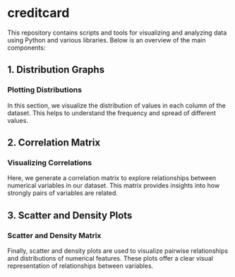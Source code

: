 # creditcard

This repository contains scripts and tools for visualizing and analyzing data using Python and various libraries. Below is an overview of the main components:

## 1. Distribution Graphs

### Plotting Distributions

In this section, we visualize the distribution of values in each column of the dataset. This helps to understand the frequency and spread of different values.

## 2. Correlation Matrix

### Visualizing Correlations

Here, we generate a correlation matrix to explore relationships between numerical variables in our dataset. This matrix provides insights into how strongly pairs of variables are related.

## 3. Scatter and Density Plots

### Scatter and Density Matrix

Finally, scatter and density plots are used to visualize pairwise relationships and distributions of numerical features. These plots offer a clear visual representation of relationships between variables.
